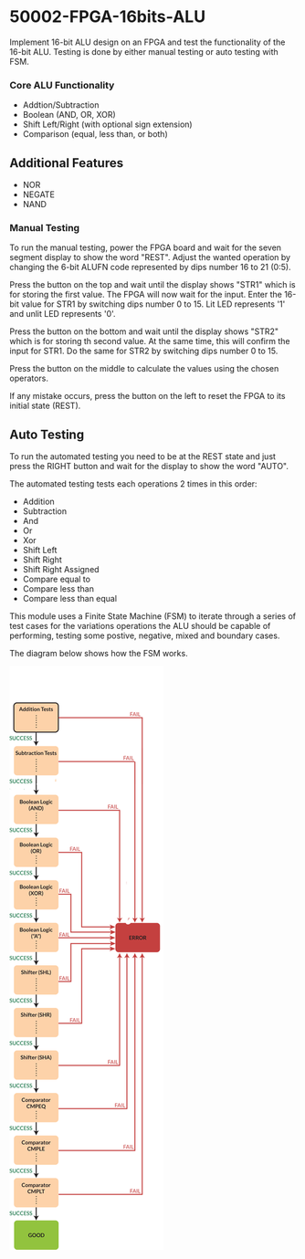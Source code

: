 # 50002-FPGA-16bits-ALU
Implement 16-bit ALU design on an FPGA and test the functionality of the 16-bit ALU.
Testing is done by either manual testing or auto testing with FSM.

### Core ALU Functionality
* Addtion/Subtraction
* Boolean (AND, OR, XOR)
* Shift Left/Right (with optional sign extension)
* Comparison (equal, less than, or both)
## Additional Features
* NOR
* NEGATE
* NAND
### Manual Testing
To run the manual testing, power the FPGA board and wait for the seven segment display to show the word "REST". Adjust the wanted operation by changing the 6-bit ALUFN code represented by dips number 16 to 21 (0:5). 

Press the button on the top and wait until the display shows "STR1" which is for storing the first value. The FPGA will now wait for the input. Enter the 16-bit value for STR1 by switching dips number 0 to 15. Lit LED represents '1' and unlit LED represents '0'. 

Press the button on the bottom and wait until the display shows "STR2" which is for storing th second value. At the same time, this will confirm the input for STR1. Do the same for STR2 by switching dips number 0 to 15.

Press the button on the middle to calculate the values using the chosen operators.

If any mistake occurs, press the button on the left to reset the FPGA to its initial state (REST).

## Auto Testing
To run the automated testing you need to be at the REST state and just press the RIGHT button and wait for the display to show the word "AUTO".

The automated testing tests each operations 2 times in this order:

- Addition
- Subtraction
- And
- Or
- Xor
- Shift Left
- Shift Right
- Shift Right Assigned
- Compare equal to
- Compare less than
- Compare less than equal

This module uses a Finite State Machine (FSM) to iterate through a series of test cases for the variations operations the ALU should be capable of performing, testing some postive, negative, mixed and boundary cases.

The diagram below shows how the FSM works.

![img_fsm](FSM_FPGA.png)


